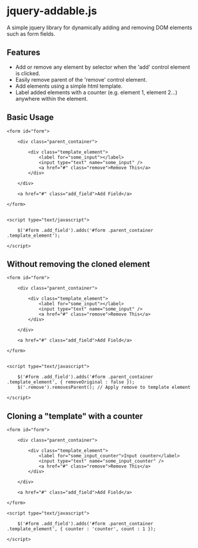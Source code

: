 # jquery-addable.js

A simple jquery library for dynamically adding and removing DOM elements such as form fields.

## Features

* Add or remove any element by selector when the 'add' control element is clicked.
* Easily remove parent of the 'remove' control element.
* Add elements using a simple html template.
* Label added elements with a counter (e.g. element 1, element 2...) anywhere within the element.

## Basic Usage
	
	<form id="form">
		
		<div class="parent_container">
			
			<div class="template_element">
				<label for="some_input"></label>
				<input type="text" name="some_input" />
				<a href="#" class="remove">Remove This</a>
			</div>
			
		</div>
		
		<a href="#" class="add_field">Add Field</a>
	
	</form>
	
	
	<script type="text/javascript">
		
		$('#form .add_field').adds('#form .parent_container .template_element');
		
	</script>

## Without removing the cloned element

	<form id="form">
	
		<div class="parent_container">
		
			<div class="template_element">
				<label for="some_input"></label>
				<input type="text" name="some_input" />
				<a href="#" class="remove">Remove This</a>
			</div>
		
		</div>
	
		<a href="#" class="add_field">Add Field</a>

	</form>


	<script type="text/javascript">
	
		$('#form .add_field').adds('#form .parent_container .template_element', { removeOriginal : false });
		$('.remove').removesParent(); // Apply remove to template element
	
	</script>

## Cloning a "template" with a counter

	<form id="form">
	
		<div class="parent_container">
			
			<div class="template_element">
				<label for="some_input_counter">Input counter</label>
				<input type="text" name="some_input_counter" />
				<a href="#" class="remove">Remove This</a>
			</div>
			
		</div>
	
		<a href="#" class="add_field">Add Field</a>
	
	</form>
	
	<script type="text/javascript">
		
		$('#form .add_field').adds('#form .parent_container .template_element', { counter : 'counter', count : 1 });
		
	</script>
	
	